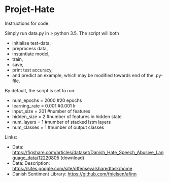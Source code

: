 # Projet-Hate

Instructions for code:

Simply run data.py in > python 3.5. The script will both
- initialise test-data, 
- preprocess data,
- instantiate model,
- train,
- save,
- print test accuracy,
- and predict an example, which may be modified towards end of the .py-file. 

By default, the script is set to run:
- num_epochs = 2000 #20 epochs
- learning_rate = 0.001 #0.001 lr
- input_size = 201 #number of features
- hidden_size = 2 #number of features in hidden state
- num_layers = 1 #number of stacked lstm layers
- num_classes = 1 #number of output classes 


Links:
- Data: https://figshare.com/articles/dataset/Danish_Hate_Speech_Abusive_Language_data/12220805 (download)
- Data: Description: https://sites.google.com/site/offensevalsharedtask/home
- Danish Sentiment Library: https://github.com/fnielsen/afinn